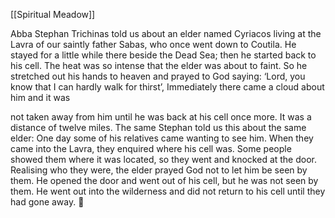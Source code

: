 [[Spiritual Meadow]]
 
Abba Stephan Trichinas told us about an elder named Cyriacos living at the Lavra of our saintly father Sabas, who once went down to Coutila. He stayed for a little while there beside the Dead Sea; then he started back to his cell. The heat was so intense that the elder was about to faint. So he stretched out his hands to heaven and prayed to God saying: ‘Lord, you know that I can hardly walk for thirst’, Immediately there came a cloud about him and it was  
 
not taken away from him until he was back at his cell once more. It was a distance of twelve miles. The same Stephan told us this about the same elder: One day some of his relatives came wanting to see him. When they came into the Lavra, they enquired where his cell was. Some people showed them where it was located, so they went and knocked at the door. Realising who they were, the elder prayed God not to let him be seen by them. He opened the door and went out of his cell, but he was not seen by them. He went out into the wilderness and did not return to his cell until they had gone away.  
